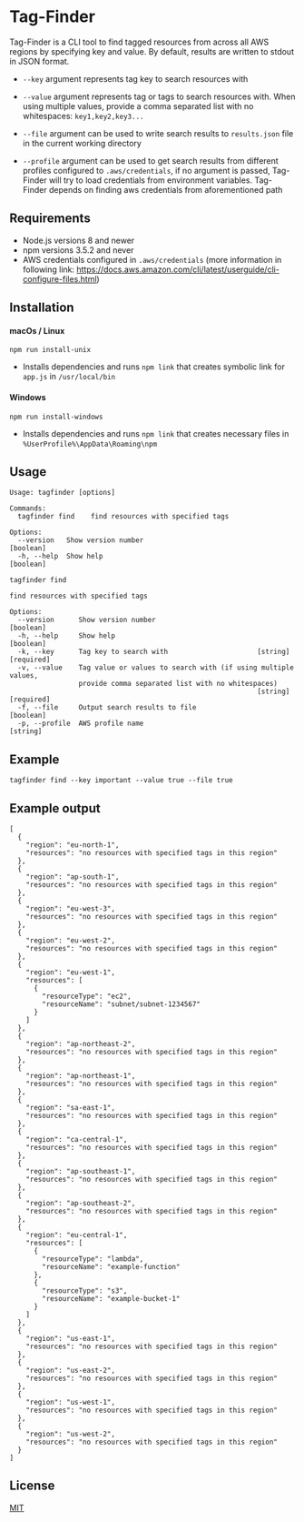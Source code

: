 # Tag-Finder

Tag-Finder is a CLI tool to find tagged resources from across all AWS regions by specifying key and value. By default, results are written to stdout in JSON format.

- ``--key`` argument represents tag key to search resources with

- ``--value`` argument represents tag or tags to search resources with. When using multiple values, provide a comma separated list with no whitespaces: ``key1,key2,key3...``

- ``--file`` argument can be used to write search results to ```results.json``` file in the current working directory

- ``--profile`` argument can be used to get search results from different profiles configured to ```.aws/credentials```, if no argument is passed, Tag-Finder will try to load credentials from environment variables. Tag-Finder depends on finding aws credentials from aforementioned path

## Requirements

- Node.js versions 8 and newer
- npm versions 3.5.2 and never
- AWS credentials configured in ```.aws/credentials```
 (more information in following link: https://docs.aws.amazon.com/cli/latest/userguide/cli-configure-files.html)

## Installation
#### macOs / Linux
```npm run install-unix```
- Installs dependencies and runs ```npm link``` that creates symbolic link for ```app.js``` in ``/usr/local/bin``
#### Windows
```npm run install-windows```
- Installs dependencies and runs ```npm link``` that creates necessary files in ``%UserProfile%\AppData\Roaming\npm ``


## Usage

```
Usage: tagfinder [options]

Commands:
  tagfinder find    find resources with specified tags

Options:
  --version   Show version number                                      [boolean]
  -h, --help  Show help                                                [boolean]
```
```
tagfinder find

find resources with specified tags

Options:
  --version      Show version number                                   [boolean]
  -h, --help     Show help                                             [boolean]
  -k, --key      Tag key to search with                      [string] [required]
  -v, --value    Tag value or values to search with (if using multiple values,
                 provide comma separated list with no whitespaces)
                                                             [string] [required]
  -f, --file     Output search results to file                         [boolean]
  -p, --profile  AWS profile name                                       [string]
```

## Example
```
tagfinder find --key important --value true --file true
```
## Example output
```
[
  {
    "region": "eu-north-1",
    "resources": "no resources with specified tags in this region"
  },
  {
    "region": "ap-south-1",
    "resources": "no resources with specified tags in this region"
  },
  {
    "region": "eu-west-3",
    "resources": "no resources with specified tags in this region"
  },
  {
    "region": "eu-west-2",
    "resources": "no resources with specified tags in this region"
  },
  {
    "region": "eu-west-1",
    "resources": [
      {
        "resourceType": "ec2",
        "resourceName": "subnet/subnet-1234567"
      }
    ]
  },
  {
    "region": "ap-northeast-2",
    "resources": "no resources with specified tags in this region"
  },
  {
    "region": "ap-northeast-1",
    "resources": "no resources with specified tags in this region"
  },
  {
    "region": "sa-east-1",
    "resources": "no resources with specified tags in this region"
  },
  {
    "region": "ca-central-1",
    "resources": "no resources with specified tags in this region"
  },
  {
    "region": "ap-southeast-1",
    "resources": "no resources with specified tags in this region"
  },
  {
    "region": "ap-southeast-2",
    "resources": "no resources with specified tags in this region"
  },
  {
    "region": "eu-central-1",
    "resources": [
      {
        "resourceType": "lambda",
        "resourceName": "example-function"
      },
      {
        "resourceType": "s3",
        "resourceName": "example-bucket-1"
      }
    ]
  },
  {
    "region": "us-east-1",
    "resources": "no resources with specified tags in this region"
  },
  {
    "region": "us-east-2",
    "resources": "no resources with specified tags in this region"
  },
  {
    "region": "us-west-1",
    "resources": "no resources with specified tags in this region"
  },
  {
    "region": "us-west-2",
    "resources": "no resources with specified tags in this region"
  }
]
```

## License

[MIT](https://choosealicense.com/licenses/mit/)
